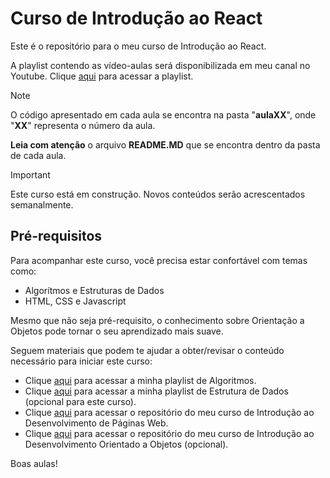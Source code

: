 # Curso de Introdução ao React

Este é o repositório para o meu curso de Introdução ao React.

A playlist contendo as vídeo-aulas será disponibilizada em meu canal no Youtube. Clique [aqui](https://www.youtube.com/playlist?list=PLsd4ZvNuqn0YQMnEJ_6820eRGw3R8rsny) para acessar a playlist.

> [!NOTE]
> O código apresentado em cada aula se encontra na pasta "**aulaXX**", onde "**XX**" representa o número da aula.
> 
> **Leia com atenção** o arquivo **README.MD** que se encontra dentro da pasta de cada aula.

> [!IMPORTANT]
> Este curso está em construção. Novos conteúdos serão acrescentados semanalmente.

## Pré-requisitos

Para acompanhar este curso, você precisa estar confortável com temas como:
- Algorítmos e Estruturas de Dados
- HTML, CSS e Javascript

Mesmo que não seja pré-requisito, o conhecimento sobre Orientação a Objetos pode tornar o seu aprendizado mais suave.

Seguem materiais que podem te ajudar a obter/revisar o conteúdo necessário para iniciar este curso:
- Clique [aqui](https://youtube.com/playlist?list=PLsd4ZvNuqn0aV_q9WxDPkjZN3sQ0eKpud&si=9oyqbnJl_n3c9K5u) para acessar a minha playlist de Algoritmos.
- Clique [aqui](https://youtube.com/playlist?list=PLsd4ZvNuqn0ZCUSeJIjxlPujmiKeKuHIr&si=hiHlliLp0XQnP7Nt) para acessar a minha playlist de Estrutura de Dados (opcional para este curso).
- Clique [aqui](https://github.com/camillofalcao/curso-intro-web) para acessar o repositório do meu curso de Introdução ao Desenvolvimento de Páginas Web.
- Clique [aqui](https://github.com/camillofalcao/curso-oo) para acessar o repositório do meu curso de Introdução ao Desenvolvimento Orientado a Objetos (opcional).


Boas aulas!
